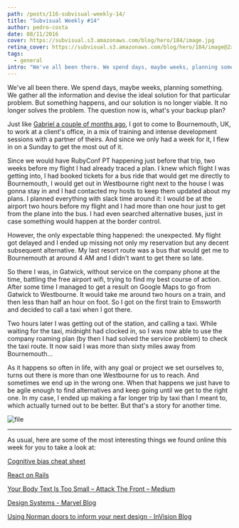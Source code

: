 ```yaml
---
path: /posts/116-subvisual-weekly-14/
title: "Subvisual Weekly #14"
author: pedro-costa
date: 08/11/2016
cover: https://subvisual.s3.amazonaws.com/blog/hero/184/image.jpg
retina_cover: https://subvisual.s3.amazonaws.com/blog/hero/184/image@2x.jpg
tags:
  - general
intro: "We've all been there. We spend days, maybe weeks, planning something. We gather all the information and devise the ideal solution for that particular problem. But something happens, and our solution is no longer viable. It no longer solves the problem. The question now is, what's your backup plan?"
---
```


We've all been there. We spend days, maybe weeks, planning something. We gather all the information and devise the ideal solution for that particular problem. But something happens, and our solution is no longer viable. It no longer solves the problem. The question now is, what's your backup plan?

Just like [Gabriel a couple of months ago](https://subvisual.co/blog/posts/106), I got to come to Bournemouth, UK,  to work at a client's office, in a mix of training and intense development sessions with a partner of theirs. And since we only had a week for it, I flew in on a Sunday to get the most out of it.

Since we would have RubyConf PT happening just before that trip, two weeks before my flight I had already traced a plan. I knew which flight I was getting into, I had booked tickets for a bus ride that would get me directly to Bournemouth, I would get out in Westbourne right next to the house I was gonna stay in and I had contacted my hosts to keep them updated about my plans. I planned everything with slack time around it: I would be at the airport two hours before my flight and I had more than one hour just to get from the plane into the bus. I had even searched alternative buses, just in case something  would happen at the border control.

However, the only expectable thing happened: the unexpected. My flight got delayed and I ended up missing not only my reservation but any decent subsequent alternative. My last resort route was a bus that would get me to Bournemouth at around 4 AM and I didn't want to get there so late.

So there I was, in Gatwick, without service on the company phone at the time, battling the free airport wifi, trying to find my best course of action. After some time I managed to get a result on Google Maps to go from Gatwick to Westbourne. It would take me around two hours on a train, and then less than half an hour on foot. So I got on the first train to Emsworth and decided to call a taxi when I got there.

Two hours later I was getting out of the station, and calling a taxi. While waiting for the taxi, midnight had clocked in, so I was now able to use the company roaming plan (by then I had solved the service problem) to check the taxi route. It now said I was more than sixty miles away from Bournemouth...

As it happens so often in life, with any goal or project we set ourselves to, turns out there is more than one Westbourne for us to reach. And sometimes we end up in the wrong one. When that happens we just have to be agile enough to find alternatives and keep going until we get to the right one. In my case, I ended up making a far longer trip by taxi than I meant to, which actually turned out to be better. But that's a story for another time.

![file](https://subvisual.s3.amazonaws.com/blog/post_image/223/original.jpg)

---

As usual, here are some of the most interesting things we found online this week for you to take a look at:

[Cognitive bias cheat sheet](https://betterhumans.coach.me/cognitive-bias-cheat-sheet-55a472476b18#.puk86teo0)

[React on Rails](https://product.reverb.com/react-on-rails-9936283aea07#.xrq4lgg9x)

[Your Body Text Is Too Small – Attack The Front – Medium](https://medium.com/attack-the-front/your-body-text-is-too-small-5e02d36dc902#.3sxny4xz7)

[Design Systems - Marvel Blog](https://blog.marvelapp.com/design-systems/)

[Using Norman doors to inform your next design - InVision Blog](http://blog.invisionapp.com/norman-doors-ux-design/)
